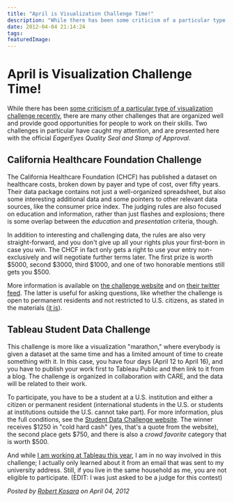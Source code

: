 ```yaml
---
title: "April is Visualization Challenge Time!"
description: "While there has been some criticism of a particular type of visualization challenge recently, there are many other challenges that are organized well and provide good opportunities for people to work on their skills. Two challenges in particular have caught my attention, and are presented here with the official EagerEyes Quality Seal and Stamp of Approval."
date: 2012-04-04 21:14:24
tags: 
featuredImage: 
---
```


# April is Visualization Challenge Time!

While there has been <a href="http://fellinlovewithdata.com/reflections/vis-marathons">some criticism of a particular type of visualization challenge recently</a>, there are many other challenges that are organized well and provide good opportunities for people to work on their skills. Two challenges in particular have caught my attention, and are presented here with the official <em>EagerEyes Quality Seal and Stamp of Approval</em>.

## California Healthcare Foundation Challenge

The California Healthcare Foundation (CHCF) has published a dataset on healthcare costs, broken down by payer and type of cost, over fifty years. Their data package contains not just a well-organized spreadsheet, but also some interesting additional data and some pointers to other relevant data sources, like the consumer price index. The judging rules are also focused on education and information, rather than just flashes and explosions; there is some overlap between the <em>education</em> and <em>presentation</em> criteria, though.

In addition to interesting and challenging data, the rules are also very straight-forward, and you don't give up all your rights plus your first-born in case you win. The CHCF in fact only gets a right to use your entry non-exclusively and will negotiate further terms later. The first prize is worth $5000, second $3000, third $1000, and one of two honorable mentions still gets you $500.

More information is available on <a href="http://www.chcf.org/rfps/2012/picture-health">the challenge website</a> and on <a href="http://twitter.com/CHCFNews">their twitter feed</a>. The latter is useful for asking questions, like whether the challenge is open to permanent residents and not restricted to U.S. citizens, as stated in the materials (<a href="https://twitter.com/#!/CHCFNews/statuses/187304100323540993">it is</a>).

## Tableau Student Data Challenge

This challenge is more like a visualization "marathon," where everybody is given a dataset at the same time and has a limited amount of time to create something with it. In this case, you have four days (April 12 to April 16), and you have to publish your work first to Tableau Public and then link to it from a blog. The challenge is organized in collaboration with CARE, and the data will be related to their work.

To participate, you have to be a student at a U.S. institution and either a citizen or permanent resident (international students in the U.S. or students at institutions outside the U.S. cannot take part). For more information, plus the full conditions, see the <a href="http://www.tableausoftware.com/public/datachallenge">Student Data Challenge website</a>. The winner receives $1250 in "cold hard cash" (yes, that's a quote from the website), the second place gets $750, and there is also a <em>crowd favorite</em> category that is worth $500.

And while <a title="Hello from Tableau (and Seattle)!" href="/blog/2012/hello-tableau-and-seattle">I am working at Tableau this year</a>, I am in no way involved in this challenge; I actually only learned about it from an email that was sent to my university address. Still, if you live in the same household as me, you are not eligible to participate. (EDIT: I was just asked to be a judge for this contest)


_Posted by <a href="/about">Robert Kosara</a> on April 04, 2012_


